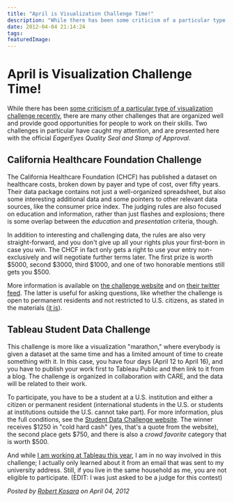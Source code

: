 ```yaml
---
title: "April is Visualization Challenge Time!"
description: "While there has been some criticism of a particular type of visualization challenge recently, there are many other challenges that are organized well and provide good opportunities for people to work on their skills. Two challenges in particular have caught my attention, and are presented here with the official EagerEyes Quality Seal and Stamp of Approval."
date: 2012-04-04 21:14:24
tags: 
featuredImage: 
---
```


# April is Visualization Challenge Time!

While there has been <a href="http://fellinlovewithdata.com/reflections/vis-marathons">some criticism of a particular type of visualization challenge recently</a>, there are many other challenges that are organized well and provide good opportunities for people to work on their skills. Two challenges in particular have caught my attention, and are presented here with the official <em>EagerEyes Quality Seal and Stamp of Approval</em>.

## California Healthcare Foundation Challenge

The California Healthcare Foundation (CHCF) has published a dataset on healthcare costs, broken down by payer and type of cost, over fifty years. Their data package contains not just a well-organized spreadsheet, but also some interesting additional data and some pointers to other relevant data sources, like the consumer price index. The judging rules are also focused on education and information, rather than just flashes and explosions; there is some overlap between the <em>education</em> and <em>presentation</em> criteria, though.

In addition to interesting and challenging data, the rules are also very straight-forward, and you don't give up all your rights plus your first-born in case you win. The CHCF in fact only gets a right to use your entry non-exclusively and will negotiate further terms later. The first prize is worth $5000, second $3000, third $1000, and one of two honorable mentions still gets you $500.

More information is available on <a href="http://www.chcf.org/rfps/2012/picture-health">the challenge website</a> and on <a href="http://twitter.com/CHCFNews">their twitter feed</a>. The latter is useful for asking questions, like whether the challenge is open to permanent residents and not restricted to U.S. citizens, as stated in the materials (<a href="https://twitter.com/#!/CHCFNews/statuses/187304100323540993">it is</a>).

## Tableau Student Data Challenge

This challenge is more like a visualization "marathon," where everybody is given a dataset at the same time and has a limited amount of time to create something with it. In this case, you have four days (April 12 to April 16), and you have to publish your work first to Tableau Public and then link to it from a blog. The challenge is organized in collaboration with CARE, and the data will be related to their work.

To participate, you have to be a student at a U.S. institution and either a citizen or permanent resident (international students in the U.S. or students at institutions outside the U.S. cannot take part). For more information, plus the full conditions, see the <a href="http://www.tableausoftware.com/public/datachallenge">Student Data Challenge website</a>. The winner receives $1250 in "cold hard cash" (yes, that's a quote from the website), the second place gets $750, and there is also a <em>crowd favorite</em> category that is worth $500.

And while <a title="Hello from Tableau (and Seattle)!" href="/blog/2012/hello-tableau-and-seattle">I am working at Tableau this year</a>, I am in no way involved in this challenge; I actually only learned about it from an email that was sent to my university address. Still, if you live in the same household as me, you are not eligible to participate. (EDIT: I was just asked to be a judge for this contest)


_Posted by <a href="/about">Robert Kosara</a> on April 04, 2012_


